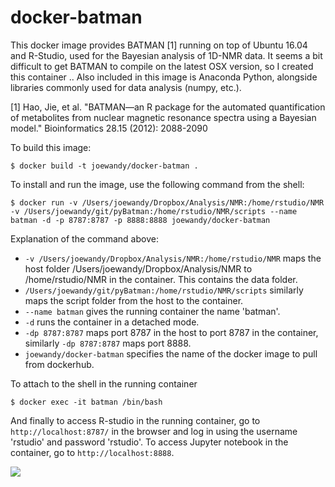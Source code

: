 docker-batman
=============

This docker image provides BATMAN [1] running on top of Ubuntu 16.04 and R-Studio, used for the Bayesian analysis of 1D-NMR data. It seems a bit difficult to get BATMAN to compile on the latest OSX version, so I created this container .. Also included in this image is Anaconda Python, alongside libraries commonly used for data analysis (numpy, etc.).

[1] Hao, Jie, et al. "BATMAN—an R package for the automated quantification of metabolites from nuclear magnetic resonance spectra using a Bayesian model." Bioinformatics 28.15 (2012): 2088-2090

To build this image:

    $ docker build -t joewandy/docker-batman .

To install and run the image, use the following command from the shell:

    $ docker run -v /Users/joewandy/Dropbox/Analysis/NMR:/home/rstudio/NMR -v /Users/joewandy/git/pyBatman:/home/rstudio/NMR/scripts --name batman -d -p 8787:8787 -p 8888:8888 joewandy/docker-batman

Explanation of the command above:
- `-v /Users/joewandy/Dropbox/Analysis/NMR:/home/rstudio/NMR` maps the host folder /Users/joewandy/Dropbox/Analysis/NMR to /home/rstudio/NMR in the container. This contains the data folder.
- `/Users/joewandy/git/pyBatman:/home/rstudio/NMR/scripts` similarly maps the script folder from the host to the container. 
- `--name batman` gives the running container the name 'batman'.
- `-d` runs the container in a detached mode.
- `-dp 8787:8787` maps port 8787 in the host to port 8787 in the container, similarly `-dp 8787:8787` maps port 8888.
- `joewandy/docker-batman` specifies the name of the docker image to pull from dockerhub.

To attach to the shell in the running container

    $ docker exec -it batman /bin/bash

And finally to access R-studio in the running container, go to `http://localhost:8787/` in the browser and log in using the username 'rstudio' and password 'rstudio'. To access Jupyter notebook in the container, go to `http://localhost:8888`.

[![](https://images.microbadger.com/badges/image/joewandy/docker-batman.svg)](https://microbadger.com/images/joewandy/docker-batman "Get your own image badge on microbadger.com")